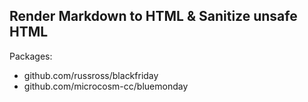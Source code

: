 ## Render Markdown to HTML & Sanitize unsafe HTML

Packages:
* github.com/russross/blackfriday
* github.com/microcosm-cc/bluemonday